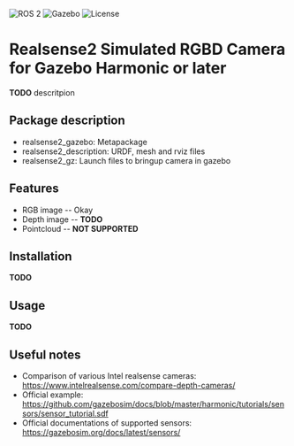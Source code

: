 ![ROS 2](https://img.shields.io/badge/ROS%202-Jazzy-blue)
![Gazebo](https://img.shields.io/badge/Gazebo-Harmonic-orange)
![License](https://img.shields.io/badge/License-Apache%202.0-green)
#  Realsense2 Simulated RGBD Camera for Gazebo Harmonic or later

**TODO** descritpion

## Package description

* realsense2_gazebo: Metapackage
* realsense2_description: URDF, mesh and rviz files 
* realsense2_gz: Launch files to bringup camera in gazebo

## Features

* RGB image -- Okay
* Depth image -- **TODO**
* Pointcloud -- **NOT SUPPORTED**


## Installation

**TODO**

## Usage

**TODO**


## Useful notes

* Comparison of various Intel realsense cameras: https://www.intelrealsense.com/compare-depth-cameras/
* Official example: https://github.com/gazebosim/docs/blob/master/harmonic/tutorials/sensors/sensor_tutorial.sdf
* Official documentations of supported sensors: https://gazebosim.org/docs/latest/sensors/